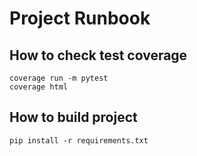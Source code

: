 # Project Runbook
## How to check test coverage
```shell
coverage run -m pytest
coverage html
```

## How to build project
```shell
pip install -r requirements.txt
```
